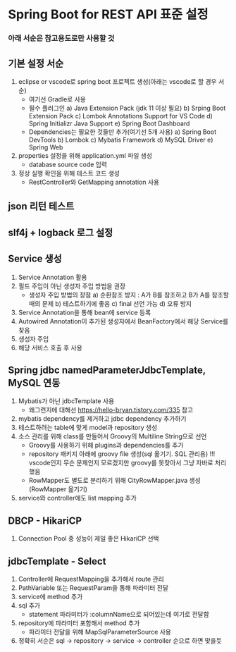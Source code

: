 # Spring Boot for REST API 표준 설정
### 아래 서순은 참고용도로만 사용할 것

## 기본 설정 서순
1. eclipse or vscode로 spring boot 프로젝트 생성(아래는 vscode로 할 경우 서순)
    - 여기선 Gradle로 사용
    - 필수 플러그인
        a) Java Extension Pack (jdk 11 이상 필요)
        b) Srping Boot Extension Pack
        c) Lombok Annotations Support for VS Code
        d) Spring Initializr Java Support
        e) Spring Boot Dashboard
    - Dependencies는 필요한 것들만 추가(여기선 5개 사용)
        a) Spring Boot DevTools
        b) Lombok
        c) Mybatis Framework
        d) MySQL Driver
        e) Spring Web
2. properties 설정을 위해 application.yml 파일 생성
    - database source code 입력
3. 정상 실행 확인을 위해 테스트 코드 생성
    - RestController와 GetMapping annotation 사용

## json 리턴 테스트

## slf4j + logback 로그 설정

## Service 생성
1. Service Annotation 활용
2. 필드 주입이 아닌 생성자 주입 방법을 권장
    - 생성자 주입 방법의 장점
        a) 순환참조 방지 : A가 B를 참조하고 B가 A를 참조할 때의 문제
        b) 테스트하기에 좋음
        c) final 선언 가능
        d) 오류 방지 
3. Service Annotation을 통해 bean에 service 등록
4. Autowired Annotation이 추가된 생성자에서 BeanFactory에서 해당 Service를 찾음
5. 생성자 주입
6. 해당 서비스 호출 후 사용
 
## Spring jdbc namedParameterJdbcTemplate, MySQL 연동
1. Mybatis가 아닌 jdbcTemplate 사용
    - 왜그런지에 대해선 https://hello-bryan.tistory.com/335 참고
2. mybatis dependency를 제거하고 jdbc dependency 추가하기
3. 테스트하려는 table에 맞게 model과 repository 생성
4. 소스 관리를 위해 class를 만들어서 Groovy의 Multiline String으로 선언
    - Groovy를 사용하기 위해 plugins과 dependencies를 추가
    - repository 패키지 아래에 groovy file 생성(sql 옮기기. SQL 관리용) !!! vscode인지 무슨 문제인지 모르겠지만 groovy를 못찾아서 그냥 자바로 처리했음
    - RowMapper도 별도로 분리하기 위해 CityRowMapper.java 생성(RowMapper 옮기기)
5. service와 controller에도 list mapping 추가

## DBCP - HikariCP
1. Connection Pool 중 성능이 제일 좋은 HikariCP 선택

## jdbcTemplate - Select
1. Controller에 RequestMapping을 추가해서 route 관리
2. PathVariable 또는 RequestParam을 통해 파라미터 전달
3. service에 method 추가
4. sql 추가
    - statement 파라미터가 :columnName으로 되어있는데 여기로 전달함
5. repository에 파라미터 포함해서 method 추가
    - 파라미터 전달을 위해 MapSqlParameterSource 사용
6. 정확히 서순은 sql -> repository -> service -> controller 순으로 하면 맞을듯